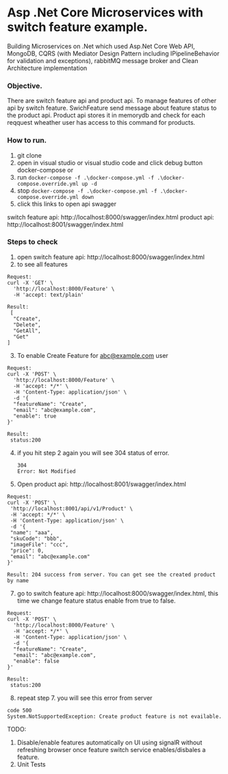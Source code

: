 # Asp .Net Core Microservices with switch feature example.

Building Microservices on .Net which used Asp.Net Core Web API, MongoDB, CQRS (with Mediator Design Pattern including IPipelineBehavior for validation and exceptions), rabbitMQ message broker and Clean Architecture implementation

### Objective.
There are switch feature api and product api. To manage features of other api by switch feature. SwichFeature send message about feature status to the product api.
Product api stores it in memorydb and check for each reqquest wheather user has access to this command for products.

### How to run.

1. git clone 
2. open in visual studio or visual studio code and click debug button docker-compose or
3. run  ```docker-compose -f .\docker-compose.yml -f .\docker-compose.override.yml up -d```
4. stop ```docker-compose -f .\docker-compose.yml -f .\docker-compose.override.yml down```
5. click this links to open api swagger

switch feature api: http://localhost:8000/swagger/index.html
product api: http://localhost:8001/swagger/index.html
 

### Steps to check
1. open switch feature api: http://localhost:8000/swagger/index.html
2. to see all features

```
Request:
curl -X 'GET' \
  'http://localhost:8000/Feature' \
  -H 'accept: text/plain'  

Result:
 [
  "Create",
  "Delete",
  "GetAll",
  "Get"
]

```

3.  To enable Create Feature for abc@example.com user

```
Request:
curl -X 'POST' \
  'http://localhost:8000/Feature' \
  -H 'accept: */*' \
  -H 'Content-Type: application/json' \
  -d '{
  "featureName": "Create",
  "email": "abc@example.com",
  "enable": true
}' 

Result:
 status:200

```
4. if you hit step 2 again you will see  304 status of error.
   ```
   304	
   Error: Not Modified
   
   ```
5. Open  product api: http://localhost:8001/swagger/index.html  
 ```
 Request:
curl -X 'POST' \
  'http://localhost:8001/api/v1/Product' \
  -H 'accept: */*' \
  -H 'Content-Type: application/json' \
  -d '{
  "name": "aaa",
  "skuCode": "bbb",
  "imageFile": "ccc",
  "price": 0,
  "email": "abc@example.com"
}'

Result: 204 success from server. You can get see the created product by name
```
7. go to switch feature api: http://localhost:8000/swagger/index.html, this time we change feature status enable from true to false.

```
Request:
curl -X 'POST' \
  'http://localhost:8000/Feature' \
  -H 'accept: */*' \
  -H 'Content-Type: application/json' \
  -d '{
  "featureName": "Create",
  "email": "abc@example.com",
  "enable": false
}' 

Result:
 status:200

```

8. repeat step 7. you will see this error from server

```
code 500
System.NotSupportedException: Create product feature is not evailable.
```

TODO:
1. Disable/enable features automatically on UI using signalR without refreshing browser once feature switch service enables/disbales a feature.
2. Unit Tests
 
